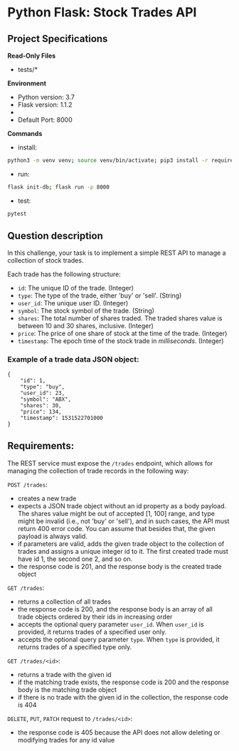 # Python Flask: Stock Trades API

## Project Specifications

**Read-Only Files**
- tests/*

**Environment**  

- Python version: 3.7
- Flask version: 1.1.2
-   
- Default Port: 8000

**Commands**
- install: 
```bash
python3 -m venv venv; source venv/bin/activate; pip3 install -r requirements.txt; 
```
- run: 
```bash
flask init-db; flask run -p 8000
```
- test: 
```bash
pytest
```
    
## Question description

In this challenge, your task is to implement a simple REST API to manage a collection of stock trades.

Each trade has the following structure:

- `id`: The unique ID of the trade. (Integer)
- `type`: The type of the trade, either 'buy' or 'sell'. (String)
- `user_id`: The unique user ID. (Integer)
- `symbol`: The stock symbol of the trade. (String)
- `shares`: The total number of shares traded. The traded shares value is between 10 and 30 shares, inclusive. (Integer)
- `price`: The price of one share of stock at the time of the trade. (Integer)
- `timestamp`: The epoch time of the stock trade in *milliseconds*. (Integer)


### Example of a trade data JSON object:
```
{
    "id": 1,
    "type": "buy",
    "user_id": 23,
    "symbol": "ABX",
    "shares": 30,
    "price": 134,
    "timestamp": 1531522701000
}
```

## Requirements:

The REST service must expose the `/trades` endpoint, which allows for managing the collection of trade records in the following way:

`POST /trades`:

- creates a new trade
- expects a JSON trade object without an id property as a body payload. The shares value might be out of accepted [1, 100] range, and type might be invalid (i.e., not 'buy' or 'sell'), and in such cases, the API must return 400 error code. You can assume that besides that, the given payload is always valid.
- if parameters are valid, adds the given trade object to the collection of trades and assigns a unique integer id to it. The first created trade must have id 1, the second one 2, and so on.
- the response code is 201, and the response body is the created trade object

`GET /trades`:

- returns a collection of all trades
- the response code is 200, and the response body is an array of all trade objects ordered by their ids in increasing order
- accepts the optional query parameter `user_id`. When `user_id` is provided, it returns trades of a specified user only.
- accepts the optional query parameter `type`. When `type` is provided, it returns trades of a specified type only.

`GET /trades/<id>`:

- returns a trade with the given id
- if the matching trade exists, the response code is 200 and the response body is the matching trade object
- if there is no trade with the given id in the collection, the response code is 404

`DELETE`, `PUT`, `PATCH` request to `/trades/<id>`:

- the response code is 405 because the API does not allow deleting or modifying trades for any id value
